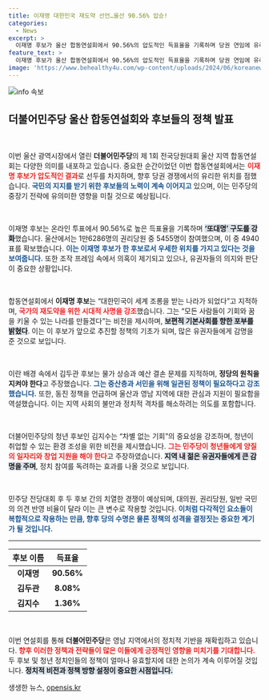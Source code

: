 ```yaml
---
title: 이재명 대한민국 재도약 선언…울산 90.56% 압승!
categories:
  - News
excerpt: >
  이재명 후보가 울산 합동연설회에서 90.56%의 압도적인 득표율을 기록하며 당권 연임에 유리한 고지를 점령했다. 김두관, 김지수 후보와의 격차를 보이며 ‘또대명’ 구도를 굳힌 이 후보는 보편적 기본사회를 강조하며 경제 회복의 비전을 제시했다. 클릭하세요!
feature_text: >
  이재명 후보가 울산 합동연설회에서 90.56%의 압도적인 득표율을 기록하며 당권 연임에 유리한 고지를 점령했다. 김두관, 김지수 후보와의 격차를 보이며 ‘또대명’ 구도를 굳힌 이 후보는 보편적 기본사회를 강조하며 경제 회복의 비전을 제시했다. 클릭하세요!
image: 'https://www.behealthy4u.com/wp-content/uploads/2024/06/koreanews.jpg'
---
```


<p><img src="https://www.behealthy4u.com/wp-content/uploads/2024/06/koreanews.jpg" alt="info 속보" /></p>

<h2 data-ke-size="size26">더불어민주당 울산 합동연설회와 후보들의 정책 발표</h2>

<p data-ke-size="size16">&nbsp;</p>

<p>이번 울산 광역시장에서 열린 <b>더불어민주당</b>의 제 1회 전국당원대회 울산 지역 합동연설회는 다양한 의미를 내포하고 있습니다. 중요한 순간이었던 이번 합동연설회에서는 <b><span style="color: #ee2323;">이재명 후보가 압도적인 결과</span></b>로 선두를 차지하며, 향후 당권 경쟁에서의 유리한 위치를 점했습니다. <b><span style="color: #1a5490;">국민의 지지를 받기 위한 후보들의 노력이 계속 이어지고</span></b> 있으며, 이는 민주당의 중장기 전략에 유의미한 영향을 미칠 것으로 예상됩니다. </p>

<p data-ke-size="size16">&nbsp;</p>

<p>이재명 후보는 온라인 투표에서 90.56%로 높은 득표율을 기록하며 <b><span style="background-color: #21538527;">‘또대명’ 구도를 강화</span></b>했습니다. 울산에서는 1만6286명의 권리당원 중 5455명이 참여했으며, 이 중 4940표를 확보했습니다. <b><span style="color: #1a5490;">이는 이재명 후보가 한 후보로서 우세한 위치를 가지고 있다는 것을 보여줍니다.</span></b> 또한 조작 프레임 속에서 의혹이 제기되고 있으나, 유권자들의 의지와 판단이 중요한 상황입니다.</p>

<p data-ke-size="size16">&nbsp;</p>

<p>합동연설회에서 <b>이재명 후보</b>는 “대한민국이 세계 조롱을 받는 나라가 되었다”고 지적하며, <b><span style="color: #ee2323;">국가의 재도약을 위한 시대적 사명을 강조</span></b>했습니다. 그는 “모든 사람들이 기회와 꿈을 키울 수 있는 나라를 만들겠다”는 비전을 제시하며, <b><span style="background-color: #21538527;">보편적 기본사회를 향한 포부를 밝혔다</span></b>. 이는 이 후보가 앞으로 추진할 정책의 기초가 되며, 많은 유권자들에게 감명을 준 것으로 보입니다. </p>

<p data-ke-size="size16">&nbsp;</p>

<p>이란 배경 속에서 김두관 후보는 물가 상승과 예산 결손 문제를 지적하며, <b>정당의 원칙을 지켜야 한다</b>고 주장했습니다. <b><span style="color: #1a5490;">그는 중산층과 서민을 위해 일관된 정책이 필요하다고 강조했습니다.</span></b> 또한, 동진 정책을 언급하며 울산과 영남 지역에 대한 관심과 지원이 필요함을 역설했습니다. 이는 지역 사회의 불만과 정치적 격차를 해소하려는 의도를 포함합니다. </p>

<p data-ke-size="size16">&nbsp;</p>

<p>더불어민주당의 청년 후보인 김지수는 “차별 없는 기회”의 중요성을 강조하며, 청년이 취업할 수 있는 환경 조성을 위한 비전을 제시했습니다. <b><span style="color: #ee2323;">그는 민주당이 청년들에게 양질의 일자리와 창업 지원을 해야 한다</span></b>고 주장하였습니다. <b><span style="background-color: #21538527;">지역 내 젊은 유권자들에게 큰 감명을 주며</span></b>, 정치 참여를 독려하는 효과를 나올 것으로 보입니다. </p>

<p data-ke-size="size16">&nbsp;</p>

<p>민주당 전당대회 후 두 후보 간의 치열한 경쟁이 예상되며, 대의원, 권리당원, 일반 국민의 의견 반영 비율이 달라 이는 큰 변수로 작용할 것입니다. <b><span style="color: #1a5490;">이처럼 다각적인 요소들이 복합적으로 작용하는 만큼, 향후 당의 수명은 물론 정책의 성격을 결정짓는 중요한 계기가 될 것입니다.</span></b></p>

<hr>

<table style="width: 100%;">
  <thead>
    <tr>
      <th><b> 후보 이름 </b></th>
      <th><b> 득표율 </b></th>
    </tr>
  </thead>
  <tbody>
    <tr>
      <td style="text-align: center; height: 17px;"><b>이재명</b></td>
      <td style="text-align: center; height: 17px;"><b>90.56%</b></td>
    </tr>
    <tr>
      <td style="text-align: center; height: 17px;"><b>김두관</b></td>
      <td style="text-align: center; height: 17px;"><b>8.08%</b></td>
    </tr>
    <tr>
      <td style="text-align: center; height: 17px;"><b>김지수</b></td>
      <td style="text-align: center; height: 17px;"><b>1.36%</b></td>
    </tr>
  </tbody>
</table>

<p data-ke-size="size16">&nbsp;</p>

<p>이번 연설회를 통해 <b>더불어민주당</b>은 영남 지역에서의 정치적 기반을 재확립하고 있습니다. <b><span style="color: #ee2323;">향후 이러한 정책과 전략들이 많은 이들에게 긍정적인 영향을 미치기를 기대합니다.</span></b> 두 후보 및 청년 정치인들의 정책이 얼마나 유효할지에 대한 논의가 계속 이루어질 것입니다. <b><span style="background-color: #21538527;">정치적 비전과 정책 방향 설정이 중요한 시점입니다.</span></b></p>
생생한 뉴스, <a href="https://opensis.kr" rel="dofollow">opensis.kr</a>


